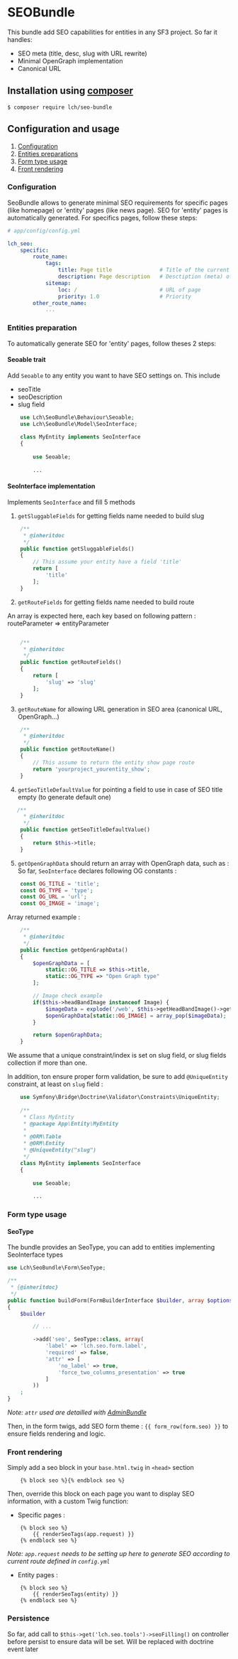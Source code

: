 # SEOBundle

This bundle add SEO capabilities for entities in any SF3 project. So far it handles:
- SEO meta (title, desc, slug with URL rewrite)
- Minimal OpenGraph implementation
- Canonical URL

## Installation using [composer](https://getcomposer.org/)
`$ composer require lch/seo-bundle`
## Configuration and usage

1. [Configuration](#configuration)
2. [Entities preparations](#entities-preparation)
3. [Form type usage](#form-type-usage)
4. [Front rendering](#front-rendering)

### Configuration

SeoBundle allows to generate minimal SEO requirements for specific pages (like homepage) or 'entity' pages (like news page).
SEO for 'entity' pages is automatically generated. For specifics pages, follow these steps:

```yml
# app/config/config.yml

lch_seo:
    specific:
        route_name:
            tags:
                title: Page title               # Title of the current page
                description: Page description   # Desctiption (meta) of the current page
            sitemap:
                loc: /                          # URL of page
                priority: 1.0                   # Priority
        other_route_name:
            ...
```

### Entities preparation


To automatically generate SEO for 'entity' pages, follow theses 2 steps:
#### Seoable trait

Add `Seoable` to any entity you want to have SEO settings on. This include
 - seoTitle
 - seoDescription
 - slug field 
 
 ```php
     use Lch\SeoBundle\Behaviour\Seoable;
     use Lch\SeoBundle\Model\SeoInterface;
    
     class MyEntity implements SeoInterface
     {
     
         use Seoable;
         
         ...
 ```
 

#### SeoInterface implementation

Implements `SeoInterface` and fill 5 methods

 1. `getSluggableFields` for getting fields name needed to build slug
```php
    /**
     * @inheritdoc
     */
    public function getSluggableFields()
    {
        // This assume your entity have a field 'title'
        return [
            'title'
        ];
    }
```

 2. `getRouteFields` for getting fields name needed to build route

 An array is expected here, each key based on following pattern : routeParameter => entityParameter
```php

    /**
     * @inheritdoc
     */
    public function getRouteFields()
    {
        return [
            'slug' => 'slug'
        ];
    }
```

 3. `getRouteName` for allowing URL generation in SEO area (canonical URL, OpenGraph...)
```php
    /**
     * @inheritdoc
     */
    public function getRouteName()
    {
        // This assume to return the entity show page route
        return 'yourproject_yourentity_show';
    }
```
 4. `getSeoTitleDefaultValue` for pointing a field to use in case of SEO title empty (to generate default one)
 ```php
    /**
      * @inheritdoc
      */
     public function getSeoTitleDefaultValue()
     {
         return $this->title;
     }
 ```
 5. `getOpenGraphData` should return an array with OpenGraph data, such as :
 So far, `SeoInterface` declares following OG constants :
 ```php
     const OG_TITLE = 'title';
     const OG_TYPE = 'type';
     const OG_URL = 'url';
     const OG_IMAGE = 'image';
 ```

 Array returned example :
```php
    /**
     * @inheritdoc
     */
    public function getOpenGraphData()
    {
        $openGraphData = [
            static::OG_TITLE => $this->title,
            static::OG_TYPE => "Open Graph type"
        ];

        // Image check example
        if($this->headBandImage instanceof Image) {
            $imageData = explode('/web', $this->getHeadBandImage()->getFile());
            $openGraphData[static::OG_IMAGE] = array_pop($imageData);
        }

        return $openGraphData;
    }
```
 
We assume that a unique constraint/index is set on slug field, or slug fields collection if more than one.
 
 
In addition, ton ensure proper form validation, be sure to add `@UniqueEntity` constraint, at least on `slug` field :

 ```php
     use Symfony\Bridge\Doctrine\Validator\Constraints\UniqueEntity;
    
     /**
      * Class MyEntity
      * @package App\Entity\MyEntity
      *
      * @ORM\Table
      * @ORM\Entity
      * @UniqueEntity("slug")
      */
     class MyEntity implements SeoInterface
     {
     
         use Seoable;
         
         ...
 ```

### Form type usage

#### SeoType
The bundle provides an SeoType, you can add to entities implementing SeoInterface types

```php
use Lch\SeoBundle\Form\SeoType;

/**
 * {@inheritdoc}
 */
public function buildForm(FormBuilderInterface $builder, array $options)
{
    $builder

        // ...

        ->add('seo', SeoType::class, array(
            'label' => 'lch.seo.form.label',
            'required' => false,
            'attr' => [
                'no_label' => true,
                'force_two_columns_presentation' => true
            ]
        ))
    ;
}
```
_Note: `attr` used are detailled with [AdminBundle](https://github.com/compagnie-hyperactive/AdminBundle)_

Then, in the form twigs, add SEO form theme : `{{ form_row(form.seo) }}` to ensure fields rendering and logic.

### Front rendering

Simply add a seo block in your `base.html.twig` in `<head>` section

```twig
    {% block seo %}{% endblock seo %}
```

Then, override this block on each page you want to display SEO information, with a custom Twig function:

- Specific pages :

```twig
    {% block seo %}
        {{ renderSeoTags(app.request) }}
    {% endblock seo %}
```
_Note: `app.request` needs to be setting up here to generate SEO according to current route defined in `config.yml`_

- Entity pages :
```twig
    {% block seo %}
        {{ renderSeoTags(entity) }}
    {% endblock seo %}
```



### Persistence
So far, add call to `$this->get('lch.seo.tools')->seoFilling()` on controller before persist to ensure data will be set. Will be replaced with doctrine event later